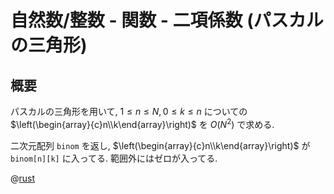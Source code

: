 # 自然数/整数 - 関数 - 二項係数 (パスカルの三角形)

## 概要

パスカルの三角形を用いて,
$1 \leq n \leq N, 0 \leq k \leq n$ についての
$\left(\begin{array}{c}n\\k\end{array}\right)$
を $O(N^2)$ で求める.

二次元配列 `binom` を返し,
$\left(\begin{array}{c}n\\k\end{array}\right)$
が
`binom[n][k]` に入ってる.
範囲外にはゼロが入ってる.

@[rust](procon-rs/src/num/binom_pascal.rs)
